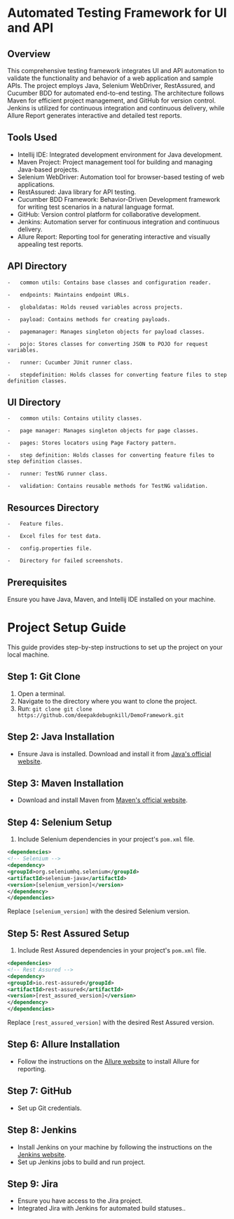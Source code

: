 # Automated Testing Framework for UI and API
## Overview
This comprehensive testing framework integrates UI and API automation to validate the functionality and behavior of a web application and sample APIs. The project employs Java, Selenium WebDriver, RestAssured, and Cucumber BDD for automated end-to-end testing. The architecture follows Maven for efficient project management, and GitHub for version control. Jenkins is utilized for continuous integration and continuous delivery, while Allure Report generates interactive and detailed test reports.
## Tools Used
- Intellij IDE: Integrated development environment for Java development.
- Maven Project: Project management tool for building and managing Java-based projects.
- Selenium WebDriver: Automation tool for browser-based testing of web applications.
- RestAssured: Java library for API testing.
- Cucumber BDD Framework: Behavior-Driven Development framework for writing test scenarios in a natural language format.
- GitHub: Version control platform for collaborative development.
- Jenkins: Automation server for continuous integration and continuous delivery.
- Allure Report: Reporting tool for generating interactive and visually appealing test reports.

  
## API Directory

	-	common utils: Contains base classes and configuration reader.

	-	endpoints: Maintains endpoint URLs.

	-	globaldatas: Holds reused variables across projects.

	-	payload: Contains methods for creating payloads.
 
	-	pagemanager: Manages singleton objects for payload classes.

	-	pojo: Stores classes for converting JSON to POJO for request variables.

	-	runner: Cucumber JUnit runner class.

	-	stepdefinition: Holds classes for converting feature files to step definition classes.

## UI Directory

	-	common utils: Contains utility classes.

	-	page manager: Manages singleton objects for page classes.

	-	pages: Stores locators using Page Factory pattern.

	-	step definition: Holds classes for converting feature files to step definition classes.

	-	runner: TestNG runner class.

	-	validation: Contains reusable methods for TestNG validation.
 
## Resources Directory

	-	Feature files.

	-	Excel files for test data.

	-	config.properties file.

	-	Directory for failed screenshots.

## Prerequisites
Ensure you have Java, Maven, and Intellij IDE installed on your machine.

# Project Setup Guide
This guide provides step-by-step instructions to set up the project on your local machine.
## Step 1: Git Clone
1. Open a terminal.
2. Navigate to the directory where you want to clone the project.
3. Run: `git clone git clone https://github.com/deepakdebugnkill/DemoFramework.git`
## Step 2: Java Installation
- Ensure Java is installed. Download and install it from [Java's official website](https://www.oracle.com/java/technologies/javase-downloads.html).
## Step 3: Maven Installation
- Download and install Maven from [Maven's official website](https://maven.apache.org/download.cgi).
## Step 4: Selenium Setup
1. Include Selenium dependencies in your project's `pom.xml` file.
  ```xml
<dependencies>
<!-- Selenium -->
<dependency>
<groupId>org.seleniumhq.selenium</groupId>
<artifactId>selenium-java</artifactId>
<version>[selenium_version]</version>
</dependency>
</dependencies>
  ```
  Replace `[selenium_version]` with the desired Selenium version.
## Step 5: Rest Assured Setup
1. Include Rest Assured dependencies in your project's `pom.xml` file.
  ```xml
<dependencies>
<!-- Rest Assured -->
<dependency>
<groupId>io.rest-assured</groupId>
<artifactId>rest-assured</artifactId>
<version>[rest_assured_version]</version>
</dependency>
</dependencies>
  ```
  Replace `[rest_assured_version]` with the desired Rest Assured version.
## Step 6: Allure Installation
- Follow the instructions on the [Allure website](https://docs.qameta.io/allure/) to install Allure for reporting.
## Step 7: GitHub
- Set up Git credentials.
## Step 8: Jenkins
- Install Jenkins on your machine by following the instructions on the [Jenkins website](https://www.jenkins.io/download/).
- Set up Jenkins jobs to build and run project.
## Step 9: Jira
- Ensure you have access to the Jira project.
- Integrated Jira with Jenkins for automated build statuses..
